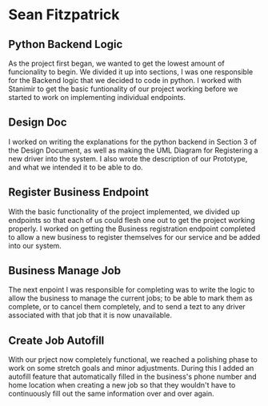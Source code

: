 # Sean Fitzpatrick

## Python Backend Logic
As the project first began, we wanted to get the lowest amount of funcionality to begin. We divided it up into
sections, I was one responsible for the Backend logic that we decided to code in python. I worked with Stanimir
to get the basic funtionality of our project working before we started to work on implementing individual endpoints. 

## Design Doc
I worked on writing the explanations for the python backend in Section 3 of the Design Document, as well as making the 
UML Diagram for Registering a new driver into the system. I also wrote the description of our Prototype, and what we 
intended it to be able to do. 

## Register Business Endpoint
With the basic functionality of the project implemented, we divided up endpoints so that each of us could flesh one out to
get the project working properly. I worked on getting the Business registration endpoint completed to allow a new business 
to register themselves for our service and be added into our system. 

## Business Manage Job
The next enpoint I was responsible for completing was to write the logic to allow the business to manage the current jobs;
to be able to mark them as complete, or to cancel them completely, and to send a tezt to any driver associated with that job
that it is now unavailable. 

## Create Job Autofill
With our prject now completely functional, we reached a polishing phase to work on some stretch goals and minor adjustments. 
During this I added an autofill feature that automatically filled in the business's phone number and home location when creating
a new job so that they wouldn't have to continuously fill out the same information over and over again. 
